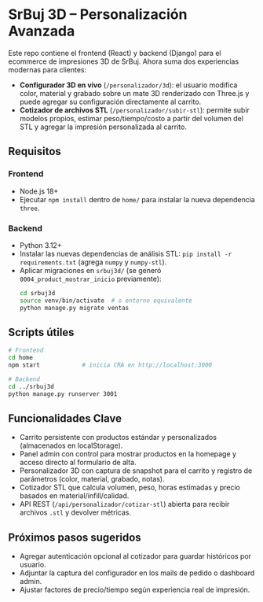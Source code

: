 # SrBuj 3D – Personalización Avanzada

Este repo contiene el frontend (React) y backend (Django) para el ecommerce de impresiones 3D de SrBuj. Ahora suma dos experiencias modernas para clientes:

- **Configurador 3D en vivo** (`/personalizador/3d`): el usuario modifica color, material y grabado sobre un mate 3D renderizado con Three.js y puede agregar su configuración directamente al carrito.
- **Cotizador de archivos STL** (`/personalizador/subir-stl`): permite subir modelos propios, estimar peso/tiempo/costo a partir del volumen del STL y agregar la impresión personalizada al carrito.

## Requisitos

### Frontend
- Node.js 18+
- Ejecutar `npm install` dentro de `home/` para instalar la nueva dependencia `three`.

### Backend
- Python 3.12+
- Instalar las nuevas dependencias de análisis STL: `pip install -r requirements.txt` (agrega `numpy` y `numpy-stl`).
- Aplicar migraciones en `srbuj3d/` (se generó `0004_product_mostrar_inicio` previamente):
  ```bash
  cd srbuj3d
  source venv/bin/activate  # o entorno equivalente
  python manage.py migrate ventas
  ```

## Scripts útiles

```bash
# Frontend
cd home
npm start            # inicia CRA en http://localhost:3000

# Backend
cd ../srbuj3d
python manage.py runserver 3001
```

## Funcionalidades Clave

- Carrito persistente con productos estándar y personalizados (almacenados en localStorage).
- Panel admin con control para mostrar productos en la homepage y acceso directo al formulario de alta.
- Personalizador 3D con captura de snapshot para el carrito y registro de parámetros (color, material, grabado, notas).
- Cotizador STL que calcula volumen, peso, horas estimadas y precio basados en material/infill/calidad.
- API REST (`/api/personalizador/cotizar-stl`) abierta para recibir archivos `.stl` y devolver métricas.

## Próximos pasos sugeridos

- Agregar autenticación opcional al cotizador para guardar históricos por usuario.
- Adjuntar la captura del configurador en los mails de pedido o dashboard admin.
- Ajustar factores de precio/tiempo según experiencia real de impresión.
